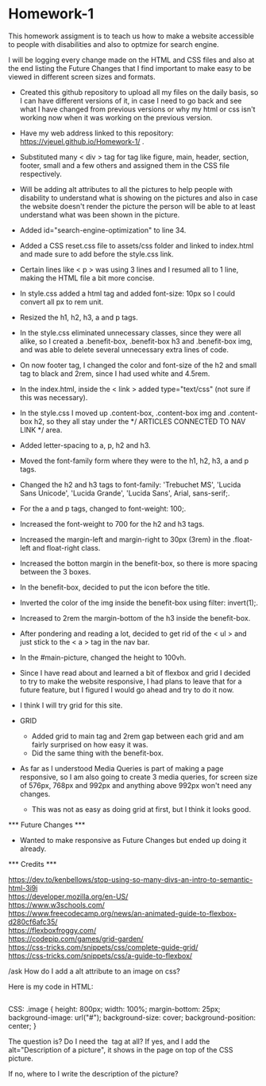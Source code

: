 # Homework-1

This homework assigment is to teach us how to make a website accessible to people with disabilities and also to optmize for search engine.

I will be logging every change made on the HTML and CSS files and also at the end listing the Future Changes that I find important to make easy to be viewed in different screen sizes and formats.


* Created this github repository to upload all my files on the daily basis, so I can have different versions of it, in case I need to go back and see what I have changed from previous versions or why my html or css isn't working now when it was working on the previous version.

* Have my web address linked to this repository: https://vjeuel.github.io/Homework-1/ .

* Substituted many < div > tag for tag like figure, main, header, section, footer, small and a few others and assigned them in the CSS file respectively.

* Will be adding alt attributes to all the pictures to help people with disability to understand what is showing on the pictures and also in case the website doesn't render the picture the person will be able to at least understand what was been shown in the picture.

* Added id="search-engine-optimization" to line 34.

* Added a CSS reset.css file to assets/css folder and linked to index.html and made sure to add before the style.css link.

* Certain lines like < p > was using 3 lines and I resumed all to 1 line, making the HTML file a bit more concise.

* In style.css added a html tag and added font-size: 10px so I could convert all px to rem unit.

* Resized the h1, h2, h3, a and p tags.

* In the style.css eliminated unnecessary classes, since they were all alike, so I created a .benefit-box, .benefit-box h3 and .benefit-box img, and was able to delete several unnecessary extra lines of code.

* On now footer tag, I changed the color and font-size of the h2 and small tag to black and 2rem, since I had used white and 4.5rem.

* In the index.html, inside the < link > added type="text/css" (not sure if this was necessary).

* In the style.css I moved up .content-box, .content-box img and .content-box h2, so they all stay under 
the */ ARTICLES CONNECTED TO NAV LINK */ area. 

* Added letter-spacing to a, p, h2 and h3.

* Moved the font-family form where they were to the h1, h2, h3, a and p tags.

* Changed the h2 and h3 tags to font-family: 'Trebuchet MS', 'Lucida Sans Unicode', 'Lucida Grande', 'Lucida Sans', Arial, sans-serif;.

* For the a and p tags, changed to font-weight: 100;.

* Increased the font-weight to 700 for the h2 and h3 tags.

* Increased the margin-left and margin-right to 30px (3rem) in the .float-left and float-right class.

* Increased the botton margin in the benefit-box, so there is more spacing between the 3 boxes.

* In the benefit-box, decided to put the icon before the title.

* Inverted the color of the img inside the benefit-box using filter: invert(1);.

* Increased to 2rem the margin-bottom of the h3 inside the benefit-box.

* After pondering and reading a lot, decided to get rid of the < ul > and just stick to the < a > tag in the nav bar.

* In the #main-picture, changed the height to 100vh.

* Since I have read about and learned a bit of flexbox and grid I decided to try to make the website responsive, I had plans to leave that for a future feature, but I figured I would go ahead and try to do it now.

* I think I will try grid for this site.

* GRID
  - Added grid to main tag and 2rem gap between each grid and am fairly surprised on how easy it was.
  - Did the same thing with the benefit-box.

* As far as I understood Media Queries is part of making a page responsive, so I am also going to create 3 media queries, for screen size of 576px, 768px and 992px and anything above 992px won't need any changes.
  - This was not as easy as doing grid at first, but I think it looks good.

*** Future Changes ***
* Wanted to make responsive as Future Changes but ended up doing it already.



*** Credits ***

https://dev.to/kenbellows/stop-using-so-many-divs-an-intro-to-semantic-html-3i9i <br>
https://developer.mozilla.org/en-US/ <br>
https://www.w3schools.com/ <br>
https://www.freecodecamp.org/news/an-animated-guide-to-flexbox-d280cf6afc35/ <br>
https://flexboxfroggy.com/ <br>
https://codepip.com/games/grid-garden/ <br>
https://css-tricks.com/snippets/css/complete-guide-grid/ <br>
https://css-tricks.com/snippets/css/a-guide-to-flexbox/ <br>



/ask How do I add a alt attribute to an image on css?

Here is my code in HTML:
<div class="image">
  <img src="" alt="">
</div>

CSS:
.image {
    height: 800px;
    width: 100%;
    margin-bottom: 25px;
    background-image: url("#");
    background-size: cover;
    background-position: center;
}

The question is? Do I need the <img> tag at all? If yes, and I add the alt="Description of a picture", it shows in the page on top of the CSS picture.

If no, where to I write the description of the picture?
